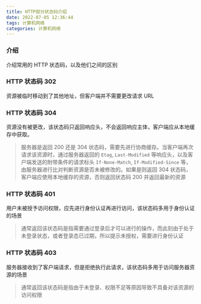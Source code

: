 ```yaml
---
title: HTTP部分状态码介绍
date: 2022-07-05 12:36:44
tags: 计算机网络
categories: 计算机网络
---
```


### 介绍

介绍常用的 HTTP 状态码，以及他们之间的区别

### HTTP 状态码 302

资源被临时移动到了其他地址，但客户端并不需要更改请求 URL

### HTTP 状态码 304

资源没有被更改，该状态码只返回响应头，不会返回响应主体，客户端应从本地缓存中获取。

> 服务器是返回 200 还是 304 状态码，需要先进行协商缓存。当客户端再次请求该资源时，通过服务器返回的 `Etag`, `Last-Modified` 等响应头，以及客户端发送的附带条件的请求标头 `If-None-Match`, `If-Modified-Since` 等，由服务器进行比对判断资源是否未被修改的。如果是则返回 304 状态码，客户端应使用本地缓存的资源，否则返回状态码 200 并返回最新的资源

### HTTP 状态码 401

用户未被授予访问权限，应先进行身份认证再进行访问，该状态码多用于身份认证的场景

> 通常返回该状态码是指需要通过登录后才可以进行的操作，而此刻由于处于未登录状态，或者登录态已过期，所以提示未授权，需要进行身份认证

### HTTP 状态码 403

服务器接收到了客户端请求，但是拒绝执行此请求，该状态码多用于访问服务器资源的场景

> 通常返回该状态码是指由于未登录、权限不足等原因导致不具备对该资源的访问权限
